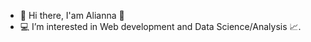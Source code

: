- 👋 Hi there, I'am Alianna 🌱
- 💻 I’m interested in Web development and Data Science/Analysis 📈.


<!---
aliaformo/aliaformo is a ✨ special ✨ repository because its `README.md` (this file) appears on your GitHub profile.
You can click the Preview link to take a look at your changes.
--->
